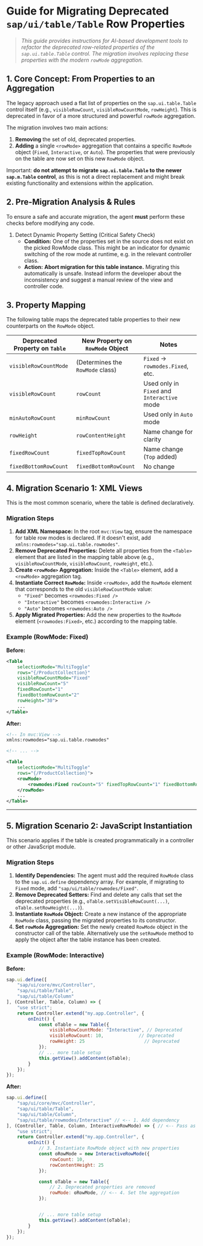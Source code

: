 # Guide for Migrating Deprecated `sap/ui/table/Table` Row Properties

> *This guide provides instructions for AI-based development tools to refactor the deprecated row-related properties of the `sap.ui.table.Table` control. The migration involves replacing these properties with the modern `rowMode` aggregation.*

## 1. Core Concept: From Properties to an Aggregation

The legacy approach used a flat list of properties on the `sap.ui.table.Table` control itself (e.g., `visibleRowCount`, `visibleRowCountMode`, `rowHeight`). This is deprecated in favor of a more structured and powerful `rowMode` aggregation.

The migration involves two main actions:
1. **Removing** the set of old, deprecated properties.
2. **Adding** a single `<rowMode>` aggregation that contains a specific `RowMode` object (`Fixed`, `Interactive`, or `Auto`). The properties that were previously on the table are now set on this new `RowMode` object.

Important: **do not attempt to migrate `sap.ui.table.Table` to the newer `sap.m.Table` control**, as this is not a direct replacement and might break existing functionality and extensions within the application.

## 2. Pre-Migration Analysis & Rules

To ensure a safe and accurate migration, the agent **must** perform these checks before modifying any code.

1. Detect Dynamic Property Setting (Critical Safety Check)
    * **Condition:** One of the properties set in the source does not exist on the picked RowMode class. This might be an indicator for dynamic switching of the row mode at runtime, e.g. in the relevant controller class.
    * **Action:** **Abort migration for this table instance.** Migrating this automatically is unsafe. Instead inform the developer about the inconsistency and suggest a manual review of the view and controller code.

## 3. Property Mapping

The following table maps the deprecated table properties to their new counterparts on the `RowMode` object.

| Deprecated Property on `Table`  | New Property on `RowMode` Object | Notes                                  |
| ------------------------------- | -------------------------------- | -------------------------------------- |
| `visibleRowCountMode`           | (Determines the `RowMode` class) | `Fixed` -> `rowmodes.Fixed`, etc.      |
| `visibleRowCount`               | `rowCount`                       | Used only in `Fixed` and `Interactive` mode |
| `minAutoRowCount`               | `minRowCount`                    | Used only in `Auto` mode               |
| `rowHeight`                     | `rowContentHeight`               | Name change for clarity                |
| `fixedRowCount`                 | `fixedTopRowCount`               | Name change (`Top` added)              |
| `fixedBottomRowCount`           | `fixedBottomRowCount`            | No change                              |


## 4. Migration Scenario 1: XML Views

This is the most common scenario, where the table is defined declaratively.

### Migration Steps

1. **Add XML Namespace:** In the root `mvc:View` tag, ensure the namespace for table row modes is declared. If it doesn't exist, add `xmlns:rowmodes="sap.ui.table.rowmodes"`.
2. **Remove Deprecated Properties:** Delete all properties from the `<Table>` element that are listed in the mapping table above (e.g., `visibleRowCountMode`, `visibleRowCount`, `rowHeight`, etc.).
3. **Create `<rowMode>` Aggregation:** Inside the `<Table>` element, add a `<rowMode>` aggregation tag.
4. **Instantiate Correct `RowMode`:** Inside `<rowMode>`, add the `RowMode` element that corresponds to the old `visibleRowCountMode` value:
    * `"Fixed"` becomes `<rowmodes:Fixed />`
    * `"Interactive"` becomes `<rowmodes:Interactive />`
    * `"Auto"` becomes `<rowmodes:Auto />`
5. **Apply Migrated Properties:** Add the new properties to the `RowMode` element (`<rowmodes:Fixed>`, etc.) according to the mapping table.

### Example (RowMode: Fixed)

**Before:**

```xml
<Table
    selectionMode="MultiToggle"
    rows="{/ProductCollection}"
    visibleRowCountMode="Fixed"
    visibleRowCount="5"
    fixedRowCount="1"
    fixedBottomRowCount="2"
    rowHeight="30">
    ...
</Table>
```

**After:**

```xml
<!-- In mvc:View -->
xmlns:rowmodes="sap.ui.table.rowmodes"

<!-- ... -->

<Table
    selectionMode="MultiToggle"
    rows="{/ProductCollection}">
    <rowMode>
        <rowmodes:Fixed rowCount="5" fixedTopRowCount="1" fixedBottomRowCount="2" rowContentHeight="30"/>
    </rowMode>
    ...
</Table>
```

---

## 5. Migration Scenario 2: JavaScript Instantiation

This scenario applies if the table is created programmatically in a controller or other JavaScript module.

### Migration Steps

1. **Identify Dependencies:** The agent must add the required `RowMode` class to the `sap.ui.define` dependency array. For example, if migrating to `Fixed` mode, add `"sap/ui/table/rowmodes/Fixed"`.
2. **Remove Deprecated Setters:** Find and delete any calls that set the deprecated properties (e.g., `oTable.setVisibleRowCount(...)`, `oTable.setRowHeight(...)`).
3. **Instantiate `RowMode` Object:** Create a new instance of the appropriate `RowMode` class, passing the migrated properties to its constructor.
4. **Set `rowMode` Aggregation:** Set the newly created `RowMode` object in the constructor call of the table. Alternatively use the `setRowMode` method to apply the object after the table instance has been created.

### Example (RowMode: Interactive)

**Before:**

```javascript
sap.ui.define([
    "sap/ui/core/mvc/Controller",
    "sap/ui/table/Table",
    "sap/ui/table/Column"
], (Controller, Table, Column) => {
    "use strict";
    return Controller.extend("my.app.Controller", {
        onInit() {
            const oTable = new Table({
                visibleRowCountMode: "Interactive", // Deprecated
                visibleRowCount: 10,             // Deprecated
                rowHeight: 25                      // Deprecated
            });
            // ... more table setup
            this.getView().addContent(oTable);
        }
    });
});
```

**After:**

```javascript
sap.ui.define([
    "sap/ui/core/mvc/Controller",
    "sap/ui/table/Table",
    "sap/ui/table/Column",
    "sap/ui/table/rowmodes/Interactive" // <-- 1. Add dependency
], (Controller, Table, Column, InteractiveRowMode) => { // <-- Pass as argument
    "use strict";
    return Controller.extend("my.app.Controller", {
        onInit() {
            // 3. Instantiate RowMode object with new properties
            const oRowMode = new InteractiveRowMode({
                rowCount: 10,
                rowContentHeight: 25
            });

            const oTable = new Table({
                // 2. Deprecated properties are removed
                rowMode: oRowMode, // <-- 4. Set the aggregation
            });


            // ... more table setup
            this.getView().addContent(oTable);
        }
    });
});
```
